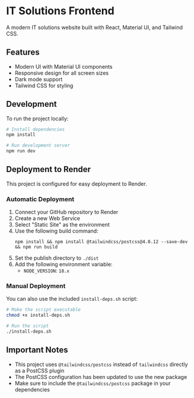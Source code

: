 # IT Solutions Frontend

A modern IT solutions website built with React, Material UI, and Tailwind CSS.

## Features

- Modern UI with Material UI components
- Responsive design for all screen sizes
- Dark mode support
- Tailwind CSS for styling

## Development

To run the project locally:

```bash
# Install dependencies
npm install

# Run development server
npm run dev
```

## Deployment to Render

This project is configured for easy deployment to Render.

### Automatic Deployment

1. Connect your GitHub repository to Render
2. Create a new Web Service
3. Select "Static Site" as the environment
4. Use the following build command:
   ```
   npm install && npm install @tailwindcss/postcss@4.0.12 --save-dev && npm run build
   ```
5. Set the publish directory to `./dist`
6. Add the following environment variable:
   - `NODE_VERSION`: `18.x`

### Manual Deployment

You can also use the included `install-deps.sh` script:

```bash
# Make the script executable
chmod +x install-deps.sh

# Run the script
./install-deps.sh
```

## Important Notes

- This project uses `@tailwindcss/postcss` instead of `tailwindcss` directly as a PostCSS plugin
- The PostCSS configuration has been updated to use the new package
- Make sure to include the `@tailwindcss/postcss` package in your dependencies
